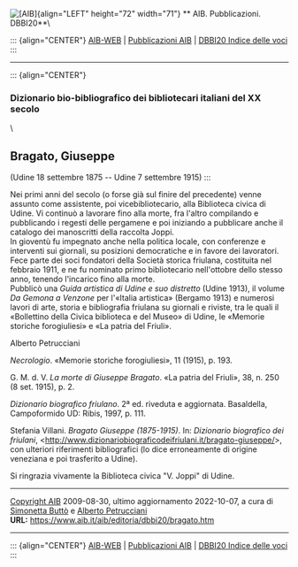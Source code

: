 ![\[AIB\]](/aib/wi/aibv72.gif){align="LEFT" height="72" width="71"}
** AIB. Pubblicazioni. DBBI20**\

::: {align="CENTER"}
[AIB-WEB](/) \| [Pubblicazioni AIB](/pubblicazioni/) \| [DBBI20 Indice
delle voci](dbbi20.htm)
:::

------------------------------------------------------------------------

::: {align="CENTER"}
### Dizionario bio-bibliografico dei bibliotecari italiani del XX secolo

\

## Bragato, Giuseppe

(Udine 18 settembre 1875 -- Udine 7 settembre 1915)
:::

Nei primi anni del secolo (o forse già sul finire del precedente) venne
assunto come assistente, poi vicebibliotecario, alla Biblioteca civica
di Udine. Vi continuò a lavorare fino alla morte, fra l\'altro
compilando e pubblicando i regesti delle pergamene e poi iniziando a
pubblicare anche il catalogo dei manoscritti della raccolta Joppi.\
In gioventù fu impegnato anche nella politica locale, con conferenze e
interventi sui giornali, su posizioni democratiche e in favore dei
lavoratori.\
Fece parte dei soci fondatori della Società storica friulana, costituita
nel febbraio 1911, e ne fu nominato primo bibliotecario nell\'ottobre
dello stesso anno, tenendo l\'incarico fino alla morte.\
Pubblicò una *Guida artistica di Udine e suo distretto* (Udine 1913), il
volume *Da Gemona a Venzone* per l\'«Italia artistica» (Bergamo 1913) e
numerosi lavori di arte, storia e bibliografia friulana su giornali e
riviste, tra le quali il «Bollettino della Civica biblioteca e del
Museo» di Udine, le «Memorie storiche forogiuliesi» e «La patria del
Friuli».

Alberto Petrucciani

*Necrologio*. «Memorie storiche forogiuliesi», 11 (1915), p. 193.

G. M. d. V. *La morte di Giuseppe Bragato*. «La patria del Friuli», 38,
n. 250 (8 set. 1915), p. 2.

*Dizionario biografico friulano*. 2ª ed. riveduta e aggiornata.
Basaldella, Campoformido UD: Ribis, 1997, p. 111.

Stefania Villani. *Bragato Giuseppe (1875-1915)*. In: *Dizionario
biografico dei friulani*,
\<<http://www.dizionariobiograficodeifriulani.it/bragato-giuseppe/>\>,
con ulteriori riferimenti bibliografici (lo dice erroneamente di origine
veneziana e poi trasferito a Udine).

Si ringrazia vivamente la Biblioteca civica \"V. Joppi\" di Udine.

------------------------------------------------------------------------

[Copyright AIB](/su-questo-sito/dichiarazione-di-copyright-aib-web/)
2009-08-30, ultimo aggiornamento 2022-10-07, a cura di [Simonetta
Buttò](/aib/redazione3.htm) e [Alberto
Petrucciani](/su-questo-sito/redazione-aib-web/)\
**URL:** https://www.aib.it/aib/editoria/dbbi20/bragato.htm

------------------------------------------------------------------------

::: {align="CENTER"}
[AIB-WEB](/) \| [Pubblicazioni AIB](/pubblicazioni/) \| [DBBI20 Indice
delle voci](dbbi20.htm)
:::
